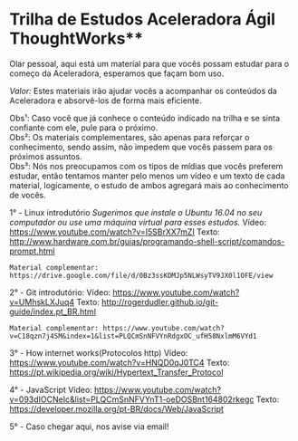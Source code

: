 # Trilha de Estudos Aceleradora Ágil ThoughtWorks**

Olar pessoal, aqui está um material para que vocês possam estudar para o começo da Aceleradora, esperamos que façam bom uso.

_Valor:_ Estes materiais irão ajudar vocês a acompanhar os conteúdos da Aceleradora e absorvê-los de forma mais eficiente.

Obs¹: Caso você que já conhece o conteúdo indicado na trilha e se sinta confiante com ele, pule para o próximo.  
Obs²: Os materiais complementares, são apenas para reforçar o conhecimento, sendo assim, não impedem que vocês passem para os próximos assuntos.  
Obs³: Nós nos preocupamos com os tipos de mídias que vocês preferem estudar, então tentamos manter pelo menos um vídeo e um texto de cada material, logicamente, o estudo de ambos agregará mais ao conhecimento de vocês.  

1° - Linux introdutório
	_Sugerimos que instale o Ubuntu 16.04 no seu computador ou use uma máquina virtual para esses estudos._
	Vídeo: https://www.youtube.com/watch?v=I5SBrXX7mZI
	Texto: http://www.hardware.com.br/guias/programando-shell-script/comandos-prompt.html
	
	Material complementar: https://drive.google.com/file/d/0Bz3ssKDMJp5NLWsyTV9JX0l1OFE/view


2° - Git introdutório:
	Vídeo: https://www.youtube.com/watch?v=UMhskLXJuq4
	Texto: http://rogerdudler.github.io/git-guide/index.pt_BR.html

	Material complementar: https://www.youtube.com/watch?v=C18qzn7j4SM&index=1&list=PLQCmSnNFVYnRdgxOC_ufH58NxlmM6VYd1
	
3° - How internet works(Protocolos http)
	Vídeo: https://www.youtube.com/watch?v=HNQD0qJ0TC4
	Texto: https://pt.wikipedia.org/wiki/Hypertext_Transfer_Protocol

4° - JavaScript 
	Vídeo: https://www.youtube.com/watch?v=093dIOCNeIc&list=PLQCmSnNFVYnT1-oeDOSBnt164802rkegc
	Texto: https://developer.mozilla.org/pt-BR/docs/Web/JavaScript

5° - Caso chegar aqui, nos avise via email!


